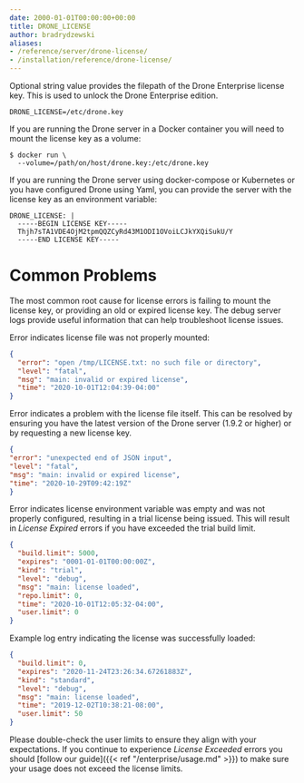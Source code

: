 ```yaml
---
date: 2000-01-01T00:00:00+00:00
title: DRONE_LICENSE
author: bradrydzewski
aliases:
- /reference/server/drone-license/
- /installation/reference/drone-license/
---
```


Optional string value provides the filepath of the Drone Enterprise license key. This is used to unlock the Drone Enterprise edition.

```
DRONE_LICENSE=/etc/drone.key
```

If you are running the Drone server in a Docker container you will need to mount the license key as a volume:

```
$ docker run \
  --volume=/path/on/host/drone.key:/etc/drone.key
```

If you are running the Drone server using docker-compose or Kubernetes or you have configured Drone using Yaml, you can provide the server with the license key as an environment variable:

```
DRONE_LICENSE: |
  -----BEGIN LICENSE KEY-----
  Thjh7sTA1VDE4OjM2tpmQQZCyRd43M1ODI1OVoiLCJkYXQiSukU/Y
  -----END LICENSE KEY-----
```

# Common Problems

The most common root cause for license errors is failing to mount the license key, or providing an old or expired license key. The debug server logs provide useful information that can help troubleshoot license issues.

Error indicates license file was not properly mounted:

```json {linenos=table,linenostart=1,hl_lines=[2]}
{
  "error": "open /tmp/LICENSE.txt: no such file or directory",
  "level": "fatal",
  "msg": "main: invalid or expired license",
  "time": "2020-10-01T12:04:39-04:00"
}
```

Error indicates a problem with the license file itself. This can be resolved by ensuring you have the latest version of the Drone server (1.9.2 or higher) or by requesting a new license key. 

```json {linenos=table,linenostart=1,hl_lines=[2]}
{
"error": "unexpected end of JSON input",
"level": "fatal",
"msg": "main: invalid or expired license",
"time": "2020-10-29T09:42:19Z"
}
```

Error indicates license environment variable was empty and was not properly configured, resulting in a trial license being issued. This will result in _License Expired_ errors if you have exceeded the trial build limit.

```json {linenos=table,linenostart=1,hl_lines=[4]}
{
  "build.limit": 5000,
  "expires": "0001-01-01T00:00:00Z",
  "kind": "trial",
  "level": "debug",
  "msg": "main: license loaded",
  "repo.limit": 0,
  "time": "2020-10-01T12:05:32-04:00",
  "user.limit": 0
}
```

Example log entry indicating the license was successfully loaded:

```json {linenos=table,linenostart=1,hl_lines=[4, 6, 8]}
{
  "build.limit": 0,
  "expires": "2020-11-24T23:26:34.67261883Z",
  "kind": "standard",
  "level": "debug",
  "msg": "main: license loaded",
  "time": "2019-12-02T10:38:21-08:00",
  "user.limit": 50
}
```

Please double-check the user limits to ensure they align with your expectations. If you continue to experience _License Exceeded_ errors you should [follow our guide]({{< ref "/enterprise/usage.md" >}}) to make sure your usage does not exceed the license limits.
